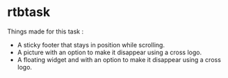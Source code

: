 # rtbtask




Things made for this task :

- A sticky footer that stays in position while scrolling.
- A picture with an option to make it disappear using a cross logo.
- A floating widget and with an option to make it disappear using a cross logo.
